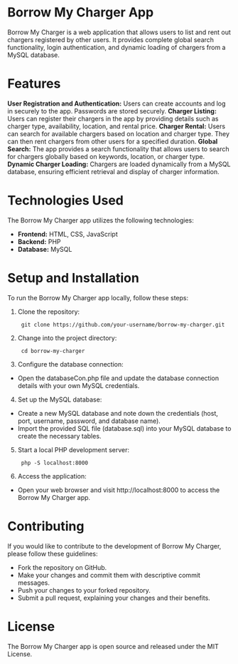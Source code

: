 # Borrow My Charger App

Borrow My Charger is a web application that allows users to list and rent out chargers registered by other users. It provides complete global search functionality, login authentication, and dynamic loading of chargers from a MySQL database.

# Features

**User Registration and Authentication:** Users can create accounts and log in securely to the app. Passwords are stored securely.
**Charger Listing:** Users can register their chargers in the app by providing details such as charger type, availability, location, and rental price.
**Charger Rental:** Users can search for available chargers based on location and charger type. They can then rent chargers from other users for a specified duration.
**Global Search:** The app provides a search functionality that allows users to search for chargers globally based on keywords, location, or charger type.
**Dynamic Charger Loading:** Chargers are loaded dynamically from a MySQL database, ensuring efficient retrieval and display of charger information.

# Technologies Used

The Borrow My Charger app utilizes the following technologies:

- **Frontend:** HTML, CSS, JavaScript
- **Backend:** PHP
- **Database:** MySQL

# Setup and Installation

To run the Borrow My Charger app locally, follow these steps:

1. Clone the repository:

        git clone https://github.com/your-username/borrow-my-charger.git

2. Change into the project directory:

        cd borrow-my-charger

3. Configure the database connection:
- Open the databaseCon.php file and update the database connection details with your own MySQL credentials.

4. Set up the MySQL database:
- Create a new MySQL database and note down the credentials (host, port, username, password, and database name).
- Import the provided SQL file (database.sql) into your MySQL database to create the necessary tables.

5. Start a local PHP development server:

        php -S localhost:8000

6. Access the application:
- Open your web browser and visit http://localhost:8000 to access the Borrow My Charger app.

# Contributing

If you would like to contribute to the development of Borrow My Charger, please follow these guidelines:

- Fork the repository on GitHub.
- Make your changes and commit them with descriptive commit messages.
- Push your changes to your forked repository.
- Submit a pull request, explaining your changes and their benefits.

# License

The Borrow My Charger app is open source and released under the MIT License.